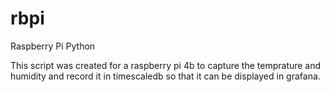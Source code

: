 # rbpi
Raspberry Pi Python

This script was created for a raspberry pi 4b to capture the temprature and humidity and record it in timescaledb so that it can be displayed in grafana.


